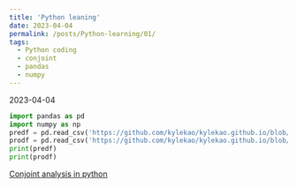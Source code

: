 ```yaml
---
title: 'Python leaning'
date: 2023-04-04
permalink: /posts/Python-learning/01/
tags:
  - Python coding
  - conjoint
  - pandas
  - numpy
---
```

2023-04-04
```py
import pandas as pd
import numpy as np
predf = pd.read_csv('https://github.com/kylekao/kylekao.github.io/blob/a29cc0c3f9886ada3c9abfcf8ecddd805d467ae3/file/Preference.csv')
prodf = pd.read_csv('https://github.com/kylekao/kylekao.github.io/blob/6bf44e0efb7c77bf988e35d9bbbd9fba541b325b/file/profile.csv')
print(predf)
print(prodf)
```

[Conjoint analysis in python](https://ariepratama.github.io/How-to-do-conjoint-analysis-in-python/)

